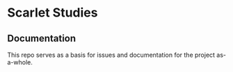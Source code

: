 # Scarlet Studies

## Documentation

This repo serves as a basis for issues and documentation for the project as-a-whole.

